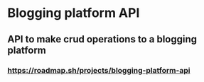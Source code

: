 # Blogging platform API
## API to make crud operations to a blogging platform

### https://roadmap.sh/projects/blogging-platform-api
